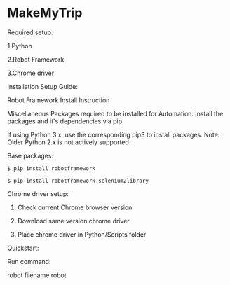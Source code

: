
# MakeMyTrip

Required setup:

   1.Python

   2.Robot Framework

   3.Chrome driver


Installation Setup Guide:

Robot Framework Install Instruction

Miscellaneous Packages required to be installed for Automation. Install the packages and it's dependencies via pip

If using Python 3.x, use the corresponding pip3 to install packages. Note: Older Python 2.x is not actively supported.

Base packages:

    $ pip install robotframework

    $ pip install robotframework-selenium2library


Chrome driver setup:

  1. Check current Chrome browser version
  
  2. Download same version chrome driver
  
  3. Place chrome driver in Python/Scripts folder


Quickstart:

Run command:

   robot filename.robot
